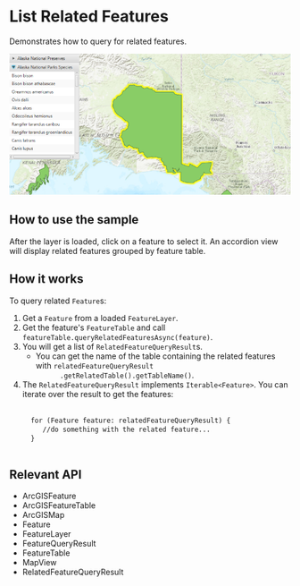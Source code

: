 <h1>List Related Features</h1>

<p>Demonstrates how to query for related features.</p>

<p><img src="ListRelatedFeatures.png"/></p>

<h2>How to use the sample</h2>

<p>After the layer is loaded, click on a feature to select it. An accordion view will display related features 
grouped by feature table.</p>

<h2>How it works</h2>

<p>To query related <code>Feature</code>s:</p>

<ol>
  <li>Get a <code>Feature</code> from a loaded <code>FeatureLayer</code>.</li>
  <li>Get the feature's <code>FeatureTable</code> and call <code>featureTable.queryRelatedFeaturesAsync(feature)</code>.</li>
  <li>You will get a list of <code>RelatedFeatureQueryResult</code>s.
    <ul>
      <li>You can get the name of the table containing the related features with <code>relatedFeatureQueryResult
      .getRelatedTable().getTableName()</code>.</li>
    </ul>
  </li>
  <li>The <code>RelatedFeatureQueryResult</code> implements <code>Iterable&lt;Feature&gt;</code>. You can iterate over 
  the result to get the features:
  <pre><code>
  for (Feature feature: relatedFeatureQueryResult) {
     //do something with the related feature...
  }
  </code></pre>
</ol>

<h2>Relevant API</h2>

<ul>
  <li>ArcGISFeature</li>
  <li>ArcGISFeatureTable</li>
  <li>ArcGISMap</li>
  <li>Feature</li>
  <li>FeatureLayer</li>
  <li>FeatureQueryResult</li>
  <li>FeatureTable</li>
  <li>MapView</li>
  <li>RelatedFeatureQueryResult</li>
</ul>
